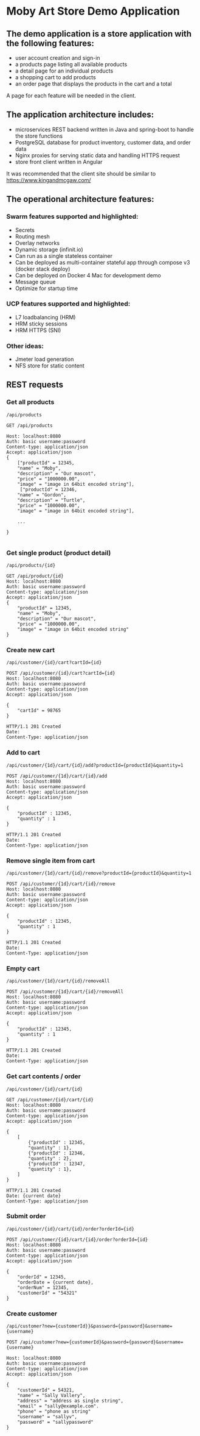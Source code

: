 # Moby Art Store Demo Application

## The demo application is a store application with the following features:

* user account creation and sign-in 
* a products page listing all available products
* a detail page for an individual products
* a shopping cart to add products
* an order page that displays the products in the cart and a total

A page for each feature will be needed in the client.

## The application architecture includes:

* microservices REST backend written in Java and spring-boot to handle the store functions
* PostgreSQL database for product inventory, customer data, and order data
* Nginx proxies for serving static data and handling HTTPS request
* store front client written in Angular

It was recommended that the client site should be similar to https://www.kingandmcgaw.com/ 

## The operational architecture features:

### Swarm features supported and highlighted:
* Secrets
* Routing mesh
* Overlay networks
* Dynamic storage (infinit.io)
* Can run as a single stateless container
* Can be deployed as multi-container stateful app through compose v3 (docker stack deploy)
* Can be deployed on Docker 4 Mac for development demo
* Message queue
* Optimize for startup time

### UCP features supported and highlighted:
* L7 loadbalancing (HRM)
* HRM sticky sessions
* HRM HTTPS (SNI)

### Other ideas:
* Jmeter load generation
* NFS store for static content

## REST requests

### Get all products

```
/api/products

GET /api/products

Host: localhost:8080
Auth: basic username:password
Content-type: application/json
Accept: application/json
{
    ["productId" = 12345,
    "name" = "Moby",
    "description" = "Our mascot",
    "price" = "1000000.00",
    "image" = "image in 64bit encoded string"],
     ["productId" = 12346,
    "name" = "Gordon",
    "description" = "Turtle",
    "price" = "1000000.00",
    "image" = "image in 64bit encoded string"],

    ...

}


```

### Get single product (product detail)

```
/api/products/{id}

GET /api/product/{id}
Host: localhost:8080
Auth: basic username:password
Content-type: application/json
Accept: application/json
{
    "productId" = 12345,
    "name" = "Moby",
    "description" = "Our mascot",
    "price" = "1000000.00",
    "image" = "image in 64bit encoded string"
}

```

### Create new cart
```
/api/customer/{id}/cart?cartId={id}

POST /api/customer/{id}/cart?cartId={id}
Host: localhost:8080
Auth: basic username:password
Content-type: application/json
Accept: application/json

{
    "cartId" = 98765
}

HTTP/1.1 201 Created
Date:
Content-Type: application/json
```

### Add to cart

```
/api/customer/{1d}/cart/{id}/add?productId={productId}&quantity=1

POST /api/customer/{1d}/cart/{id}/add
Host: localhost:8080
Auth: basic username:password
Content-type: application/json
Accept: application/json

{
    "productId" : 12345,
    "quantity" : 1
}

HTTP/1.1 201 Created
Date:
Content-Type: application/json
```

### Remove single item from cart

```
/api/customer/{1d}/cart/{id}/remove?productId={productId}&quantity=1

POST /api/customer/{1d}/cart/{id}/remove
Host: localhost:8080
Auth: basic username:password
Content-type: application/json
Accept: application/json

{
    "productId" : 12345,
    "quantity" : 1
}

HTTP/1.1 201 Created
Date:
Content-Type: application/json
```

### Empty cart

```
/api/customer/{1d}/cart/{id}/removeAll

POST /api/customer/{1d}/cart/{id}/removeAll
Host: localhost:8080
Auth: basic username:password
Content-type: application/json
Accept: application/json

{
    "productId" : 12345,
    "quantity" : 1
}

HTTP/1.1 201 Created
Date:
Content-Type: application/json
```

### Get cart contents / order

```
/api/customer/{id}/cart/{id}

GET /api/customer/{id}/cart/{id}
Host: localhost:8080
Auth: basic username:password
Content-type: application/json
Accept: application/json

{
    [
        {"productId" : 12345,
        "quantity" : 1},
        {"productId" : 12346,
        "quantity" : 2},
        {"productId" : 12347,
        "quantity" : 1},
    ]
}

HTTP/1.1 201 Created
Date: {current date}
Content-Type: application/json

```

### Submit order

```
/api/customer/{id}/cart/{id}/order?orderId={id}

POST /api/customer/{id}/cart/{id}/order?orderId={id}
Host: localhost:8080
Auth: basic username:password
Content-type: application/json
Accept: application/json

{
    "orderId" = 12345,
    "orderDate = {current date},
    "orderNum" = 12345,
    "customerId" = "54321"
}

```

### Create customer

```
/api/customer?new={customerId}}&password={password}&username={username}

POST /api/customer?new={customerId}&password={password}&username={username}

Host: localhost:8080
Auth: basic username:password
Content-type: application/json
Accept: application/json

{
    "customerId" = 54321,
    "name" = "Sally Vallery",
    "address" = "address as single string",
    "email" = "sally@example.com".
    "phone" = "phone as string"
    "username" = "sallyv",
    "password" = "sallypassword"
}

```
